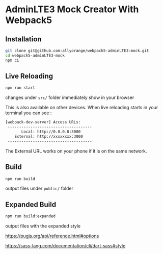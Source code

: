 # AdminLTE3 Mock Creator With Webpack5

## Installation

```bash
git clone git@github.com:allyorange/webpack5-adminLTE3-mock.git
cd webpack5-adminLTE3-mock
npm ci
```

## Live Reloading

```bash
npm run start
```

changes under `src/` folder immediately show in your browser

This is also available on other devices. When live reloading starts in your terminal you can see :

```bash
[webpack-dev-server] Access URLs:
 -------------------------------------
       Local: http://0.0.0.0:3000
    External: http://xxxxxxxx:3000
 -------------------------------------
```

The External URL works on your phone if it is on the same network.

## Build

```bash
npm run build
```

output files under `public/` folder

## Expanded Build

```bash
npm run build:expanded
```

output files with the expanded style

https://pugjs.org/api/reference.html#options

https://sass-lang.com/documentation/cli/dart-sass#style
